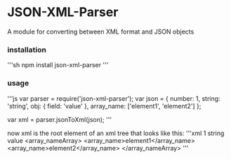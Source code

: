 ﻿# JSON-XML-Parser
A module for converting between XML format and JSON objects

### installation
'''sh
npm install json-xml-parser
'''

### usage
'''js
var parser = require('json-xml-parser');
var json = {
	number: 1,
	string: 'string',
	obj: {
		field: 'value'
	},
	array_name: ['element1', 'element2']
};

var xml = parser.jsonToXml(json);
'''

now xml is the root element of an xml tree that looks like this:
'''xml
<data>
	<number>1</number>
	<string>string</string>
	<obj>
		<field>value</field>
	</obj>
	<array_nameArray>
		<array_name>element1</array_name>
		<array_name>element2</array_name>
	</array_nameArray>
</data>
'''
